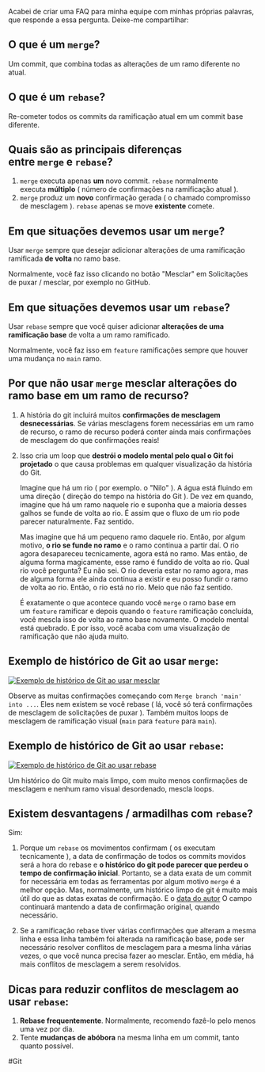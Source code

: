 
Acabei de criar uma FAQ para minha equipe com minhas próprias palavras, que responde a essa pergunta. Deixe-me compartilhar:

## O que é um `merge`?

Um commit, que combina todas as alterações de um ramo diferente no atual.

## O que é um `rebase`?

Re-cometer todos os commits da ramificação atual em um commit base diferente.

## Quais são as principais diferenças entre `merge` e `rebase`?

1.  `merge` executa apenas **um** novo commit. `rebase` normalmente executa **múltiplo** ( número de confirmações na ramificação atual ).
2.  `merge` produz um **novo** confirmação gerada ( o chamado compromisso de mesclagem ). `rebase` apenas se move **existente** comete.

## Em que situações devemos usar um `merge`?

Usar `merge` sempre que desejar adicionar alterações de uma ramificação ramificada **de volta** no ramo base.

Normalmente, você faz isso clicando no botão "Mesclar" em Solicitações de puxar / mesclar, por exemplo no GitHub.

## Em que situações devemos usar um `rebase`?

Usar `rebase` sempre que você quiser adicionar **alterações de uma ramificação base** de volta a um ramo ramificado.

Normalmente, você faz isso em `feature` ramificações sempre que houver uma mudança no `main` ramo.

## Por que não usar `merge` mesclar alterações do ramo base em um ramo de recurso?

1.  A história do git incluirá muitos **confirmações de mesclagem desnecessárias**. Se várias mesclagens forem necessárias em um ramo de recurso, o ramo de recurso poderá conter ainda mais confirmações de mesclagem do que confirmações reais!
    
2.  Isso cria um loop que **destrói o modelo mental pelo qual o Git foi projetado** o que causa problemas em qualquer visualização da história do Git.
    
    Imagine que há um rio ( por exemplo. o "Nilo" ). A água está fluindo em uma direção ( direção do tempo na história do Git ). De vez em quando, imagine que há um ramo naquele rio e suponha que a maioria desses galhos se funde de volta ao rio. É assim que o fluxo de um rio pode parecer naturalmente. Faz sentido.
    
    Mas imagine que há um pequeno ramo daquele rio. Então, por algum motivo, **o rio se funde no ramo** e o ramo continua a partir daí. O rio agora desapareceu tecnicamente, agora está no ramo. Mas então, de alguma forma magicamente, esse ramo é fundido de volta ao rio. Qual rio você pergunta? Eu não sei. O rio deveria estar no ramo agora, mas de alguma forma ele ainda continua a existir e eu posso fundir o ramo de volta ao rio. Então, o rio está no rio. Meio que não faz sentido.
    
    É exatamente o que acontece quando você `merge` o ramo base em um `feature` ramificar e depois quando o `feature` ramificação concluída, você mescla isso de volta ao ramo base novamente. O modelo mental está quebrado. E por isso, você acaba com uma visualização de ramificação que não ajuda muito.
    

## Exemplo de histórico de Git ao usar `merge`:

[![Exemplo de histórico de Git ao usar mesclar](https://i.stack.imgur.com/Oqqmm.png)](https://i.stack.imgur.com/Oqqmm.png)

Observe as muitas confirmações começando com `Merge branch 'main' into ...`. Eles nem existem se você rebase ( lá, você só terá confirmações de mesclagem de solicitações de puxar ). Também muitos loops de mesclagem de ramificação visual (`main` para `feature` para `main`).

## Exemplo de histórico de Git ao usar `rebase`:

[![Exemplo de histórico de Git ao usar rebase](https://i.stack.imgur.com/0ZVla.png)](https://i.stack.imgur.com/0ZVla.png)

Um histórico do Git muito mais limpo, com muito menos confirmações de mesclagem e nenhum ramo visual desordenado, mescla loops.

## Existem desvantagens / armadilhas com `rebase`?

Sim:

1.  Porque um `rebase` os movimentos confirmam ( os executam tecnicamente ), a data de confirmação de todos os commits movidos será a hora do rebase e **o histórico do git pode parecer que perdeu o tempo de confirmação inicial**. Portanto, se a data exata de um commit for necessária em todas as ferramentas por algum motivo `merge` é a melhor opção. Mas, normalmente, um histórico limpo de git é muito mais útil do que as datas exatas de confirmação. E o [data do autor](https://docs.github.com/en/account-and-profile/setting-up-and-managing-your-github-profile/managing-contribution-settings-on-your-profile/troubleshooting-commits-on-your-timeline#how-github-uses-the-git-author-date-and-commit-date) O campo continuará mantendo a data de confirmação original, quando necessário.
    
2.  Se a ramificação rebase tiver várias confirmações que alteram a mesma linha e essa linha também foi alterada na ramificação base, pode ser necessário resolver conflitos de mesclagem para a mesma linha várias vezes, o que você nunca precisa fazer ao mesclar. Então, em média, há mais conflitos de mesclagem a serem resolvidos.
    

## Dicas para reduzir conflitos de mesclagem ao usar `rebase`:

1.  **Rebase frequentemente**. Normalmente, recomendo fazê-lo pelo menos uma vez por dia.
2.  Tente **mudanças de abóbora** na mesma linha em um commit, tanto quanto possível.

#Git